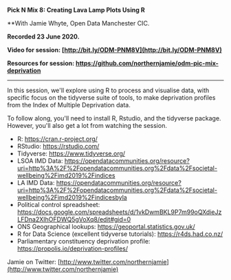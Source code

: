 **Pick N Mix 8: Creating Lava Lamp Plots Using R**

**With Jamie Whyte, Open Data Manchester CIC.

**Recorded 23 June 2020.**

**Video for session: [http://bit.ly/ODM-PNM8V](http://bit.ly/ODM-PNM8V)**

**Resources for session: https://github.com/northernjamie/odm-pic-mix-deprivation**

----

In this session, we'll explore using R to process and visualise data, with specific focus on the tidyverse suite of tools, to make deprivation profiles from the Index of Multiple Deprivation data.

To follow along, you'll need to install R, Rstudio, and the tidyverse package. However, you'll also get a lot from watching the session.

- R: https://cran.r-project.org/
- RStudio: https://rstudio.com/
- Tidyverse: https://www.tidyverse.org/
- LSOA IMD Data: https://opendatacommunities.org/resource?uri=http%3A%2F%2Fopendatacommunities.org%2Fdata%2Fsocietal-wellbeing%2Fimd2019%2Findices
- LA IMD Data: https://opendatacommunities.org/resource?uri=http%3A%2F%2Fopendatacommunities.org%2Fdata%2Fsocietal-wellbeing%2Fimd2019%2Findicesbyla
- Political control spreadsheet: https://docs.google.com/spreadsheets/d/1vkDwmBKL9P7m99oQXdieJzLFDna2XIhOFDWQ5gVoXq8/edit#gid=0
- ONS Geographical lookups: https://geoportal.statistics.gov.uk/
- R for Data Science (excellent tidyverse tutorials): https://r4ds.had.co.nz/
- Parliamentary constituency deprivation profile: https://propolis.io/deprivation-profiles/

Jamie on Twitter: [http://www.twitter.com/northernjamie](http://www.twitter.com/northernjamie)

